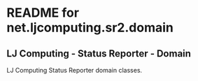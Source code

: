 README for net.ljcomputing.sr2.domain
============================================

LJ Computing - Status Reporter - Domain
-----------------------------------------------

LJ Computing Status Reporter domain classes.
